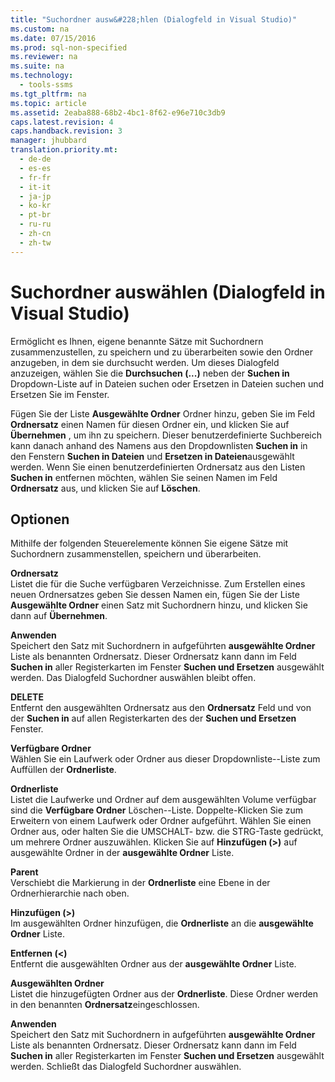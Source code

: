 ```yaml
---
title: "Suchordner ausw&#228;hlen (Dialogfeld in Visual Studio)"
ms.custom: na
ms.date: 07/15/2016
ms.prod: sql-non-specified
ms.reviewer: na
ms.suite: na
ms.technology: 
  - tools-ssms
ms.tgt_pltfrm: na
ms.topic: article
ms.assetid: 2eaba888-68b2-4bc1-8f62-e96e710c3db9
caps.latest.revision: 4
caps.handback.revision: 3
manager: jhubbard
translation.priority.mt: 
  - de-de
  - es-es
  - fr-fr
  - it-it
  - ja-jp
  - ko-kr
  - pt-br
  - ru-ru
  - zh-cn
  - zh-tw
---
```

# Suchordner ausw&#228;hlen (Dialogfeld in Visual Studio)
Ermöglicht es Ihnen, eigene benannte Sätze mit Suchordnern zusammenzustellen, zu speichern und zu überarbeiten sowie den Ordner anzugeben, in dem sie durchsucht werden. Um dieses Dialogfeld anzuzeigen, wählen Sie die **Durchsuchen (...)** neben der **Suchen in** Dropdown-Liste auf in Dateien suchen oder Ersetzen in Dateien suchen und Ersetzen Sie im Fenster.  
  
Fügen Sie der Liste **Ausgewählte Ordner** Ordner hinzu, geben Sie im Feld **Ordnersatz** einen Namen für diesen Ordner ein, und klicken Sie auf **Übernehmen** , um ihn zu speichern. Dieser benutzerdefinierte Suchbereich kann danach anhand des Namens aus den Dropdownlisten **Suchen in** in den Fenstern **Suchen in Dateien** und **Ersetzen in Dateien**ausgewählt werden. Wenn Sie einen benutzerdefinierten Ordnersatz aus den Listen **Suchen in** entfernen möchten, wählen Sie seinen Namen im Feld **Ordnersatz** aus, und klicken Sie auf **Löschen**.  
  
## Optionen  
Mithilfe der folgenden Steuerelemente können Sie eigene Sätze mit Suchordnern zusammenstellen, speichern und überarbeiten.  
  
**Ordnersatz**  
Listet die für die Suche verfügbaren Verzeichnisse. Zum Erstellen eines neuen Ordnersatzes geben Sie dessen Namen ein, fügen Sie der Liste **Ausgewählte Ordner** einen Satz mit Suchordnern hinzu, und klicken Sie dann auf **Übernehmen**.  
  
**Anwenden**  
Speichert den Satz mit Suchordnern in aufgeführten **ausgewählte Ordner** Liste als benannten Ordnersatz. Dieser Ordnersatz kann dann im Feld **Suchen in** aller Registerkarten im Fenster **Suchen und Ersetzen** ausgewählt werden. Das Dialogfeld Suchordner auswählen bleibt offen.  
  
**DELETE**  
Entfernt den ausgewählten Ordnersatz aus den **Ordnersatz** Feld und von der **Suchen in** auf allen Registerkarten des der **Suchen und Ersetzen** Fenster.  
  
**Verfügbare Ordner**  
Wählen Sie ein Laufwerk oder Ordner aus dieser Dropdownliste\--Liste zum Auffüllen der **Ordnerliste**.  
  
**Ordnerliste**  
Listet die Laufwerke und Ordner auf dem ausgewählten Volume verfügbar sind die **Verfügbare Ordner** Löschen\--Liste. Doppelte\-Klicken Sie zum Erweitern von einem Laufwerk oder Ordner aufgeführt. Wählen Sie einen Ordner aus, oder halten Sie die UMSCHALT- bzw. die STRG-Taste gedrückt, um mehrere Ordner auszuwählen. Klicken Sie auf **Hinzufügen (>)** auf ausgewählte Ordner in der **ausgewählte Ordner** Liste.  
  
**Parent**  
Verschiebt die Markierung in der **Ordnerliste** eine Ebene in der Ordnerhierarchie nach oben.  
  
**Hinzufügen (>)**  
Im ausgewählten Ordner hinzufügen, die **Ordnerliste** an die **ausgewählte Ordner** Liste.  
  
**Entfernen (<)**  
Entfernt die ausgewählten Ordner aus der **ausgewählte Ordner** Liste.  
  
**Ausgewählten Ordner**  
Listet die hinzugefügten Ordner aus der **Ordnerliste**. Diese Ordner werden in den benannten **Ordnersatz**eingeschlossen.  
  
**Anwenden**  
Speichert den Satz mit Suchordnern in aufgeführten **ausgewählte Ordner** Liste als benannten Ordnersatz. Dieser Ordnersatz kann dann im Feld **Suchen in** aller Registerkarten im Fenster **Suchen und Ersetzen** ausgewählt werden. Schließt das Dialogfeld Suchordner auswählen.  
  
